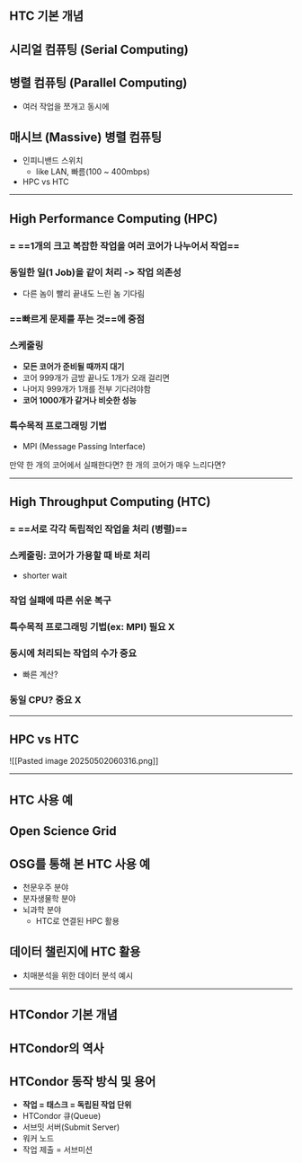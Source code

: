 ## **HTC 기본 개념**
## 시리얼 컴퓨팅 (Serial Computing)
## 병렬 컴퓨팅 (Parallel Computing)
- 여러 작업을 쪼개고 동시에
## 매시브 (Massive) 병렬 컴퓨팅 
- 인피니밴드 스위치
	- like LAN, 빠름(100 ~ 400mbps)
- HPC vs HTC

---
## High Performance Computing (HPC)
### = ==1개의 크고 복잡한 작업을 여러 코어가 나누어서 작업==
### 동일한 일(1 Job)을 같이 처리 -> 작업 의존성
- 다른 놈이 빨리 끝내도 느린 놈 기다림
### ==빠르게 문제를 푸는 것==에 중점
### 스케줄링
- **모든 코어가 준비될 때까지 대기**
- 코어 999개가 금방 끝나도 1개가 오래 걸리면 
- 나머지 999개가 1개를 전부 기다려야함
- **코어 1000개가 같거나 비슷한 성능**
### 특수목적 프로그래밍 기법
- MPI (Message Passing Interface)

만약 한 개의 코어에서 실패한다면?
한 개의 코어가 매우 느리다면?

---
## High Throughput Computing (HTC)
### = ==서로 각각 독립적인 작업을 처리 (병렬)==
### 스케줄링: 코어가 가용할 때 바로 처리
- shorter wait
### 작업 실패에 따른 쉬운 복구
### 특수목적 프로그래밍 기법(ex: MPI) 필요 X
### 동시에 처리되는 작업의 수가 중요
- 빠른 계산?
### 동일 CPU? 중요 X

---
## HPC vs HTC

![[Pasted image 20250502060316.png]]

---
## **HTC 사용 예**
## Open Science Grid
## OSG를 통해 본 HTC 사용 예
- 천문우주 분야
- 분자생물학 분야
- 뇌과학 분야
	- HTC로 연결된 HPC 활용
## 데이터 챌린지에 HTC 활용
- 치매분석을 위한 데이터 분석 예시

---
## **HTCondor 기본 개념**
## HTCondor의 역사
## HTCondor 동작 방식 및 용어
- **작업 = 태스크 = 독립된 작업 단위**
- HTCondor 큐(Queue)
- 서브밋 서버(Submit Server)
- 워커 노드
- 작업 제출 = 서브미션